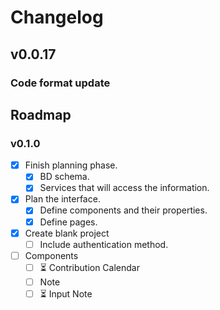 # Changelog

## v0.0.17

### Code format update

## Roadmap

### v0.1.0

- [x] Finish planning phase.
  - [x] BD schema.
  - [x] Services that will access the information.
- [x] Plan the interface.
  - [x] Define components and their properties.
  - [x] Define pages.
- [x] Create blank project
  - [ ] Include authentication method.
- [ ] Components
  - [ ] ⏳ Contribution Calendar
  - [ ] Note
  - [ ] ⏳ Input Note
